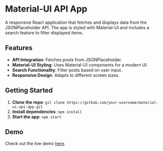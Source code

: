 # Material-UI API App

A responsive React application that fetches and displays data from the JSONPlaceholder API. The app is styled with Material-UI and includes a search feature to filter displayed items.

## Features

- **API Integration**: Fetches posts from JSONPlaceholder.
- **Material-UI Styling**: Uses Material-UI components for a modern UI.
- **Search Functionality**: Filter posts based on user input.
- **Responsive Design**: Adapts to different screen sizes.

## Getting Started

1. **Clone the repo**: `git clone https://github.com/your-username/material-ui-api-app.git`
2. **Install dependencies**: `npm install`
3. **Start the app**: `npm start`

## Demo

Check out the live demo [here](#).
